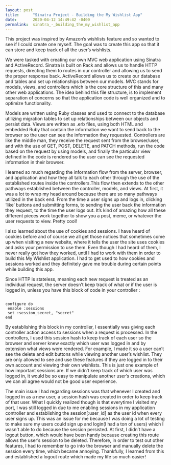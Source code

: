 ```yaml
---
layout: post
title:      "Sinatra Project - Building the My Wishlist App"
date:       2020-04-12 14:49:42 -0400
permalink:  sinatra_-_building_the_my_wishlist_app
---
```


This project was inspired by Amazon’s wishlists feature and so wanted to see if I could create one myself. The goal was to create this app so that it can store and keep track of all the user’s wishlists. 

We were tasked with creating our own MVC web application using Sinatra and ActiveRecord. Sinatra is built on Rack and allows us to handle HTTP requests, directing them to routes in our controller and allowing us to send the proper response back. ActiveRecord allows us to create our database and tables and set up relationships between our models. MVC stands for models, views, and controllers which is the core structure of this and many other web applications. The idea behind this file structure, is to implement separation of concerns so that the application code is well organized and to optimize functionality. 

Models are written using Ruby classes and used to connect to the database utilizing migration tables to set up relationships between our objects and persist data. Views are written as .erb files, using both HTML and embedded Ruby that contain the information we want to send back to the browser so the user can see the information they requested. Controllers are like the middle man, they receive the request sent from the browser/user, and with the use of GET, POST, DELETE, and PATCH methods, run the code based on the request by using models, and finally the particular view defined in the code is rendered so the user can see the requested information in their browser. 

I learned so much regarding the information flow from the server, browser, and application and how they all talk to each other through the use of the established routes inside the controllers.This flow then extends to the other pathways established between the controller, models, and views. At first, it was a lot to wrap my head around because there are so many pathways utilized in the back end. From the time a user signs up and logs in, clicking ‘like’ buttons and submitting forms, to sending the user back the information they request, to the time the user logs out. It’s kind of amazing how all these different pieces work together to show you a post, meme, or whatever the user requests to view. Pretty cool!

I also learned about the use of cookies and sessions. I have heard of cookies before and of course we all get those notices that sometimes come up when visiting a new website, where it tells the user the site uses cookies and asks your permission to use them. Even though I had heard of them, I never really got how they worked, until I had to work with them in order to build this My Wishlist application. I had to get used to how cookies and sessions worked and they definitely gave me trouble during certain points while building this app. 

Since HTTP is stateless, meaning each new request is treated as an individual request, the server doesn’t keep track of what or if the user is logged in, unless you have this block of code in your controller :

```

configure do
 enable :sessions
 set :session_secret, "secret"
end

```

By establishing this block in my controller, I essentially was giving each controller action access to sessions when a request is processed. In the controllers, I used this session hash to keep track of each user so the browser and server knew exactly which user was logged in and by extension what views were rendered. For example, I made it so a user can’t see the delete and edit buttons while viewing another user’s wishlist. They are only allowed to see and use these features if they are logged in to their own account and viewing their own wishlists. This is just one example of how important sessions are. If we didn’t keep track of which user was logged in, it would be so easy to manipulate another user’s creations, which we can all agree would not be good user experience. 

The main issue I had regarding sessions was that whenever I created and logged in as a new user, a session hash was created in order to keep track of that user. What I quickly realized though is that everytime I visited my port, I was still logged in due to me enabling sessions in my application controller and establishing the session[:user_id] as the user id when every user signs up. This was an issue for me because I was doing a lot of testing to make sure my users could sign up and login(I had a ton of users) which I wasn't able to do because the session persisted. At first, I didn’t have a logout button, which would have been handy because creating this route allows the user’s session to be deleted. Therefore, in order to test out other features, I had to remember to go into the browser and manually delete the session every time, which became annoying. Thankfully, I learned from this and established a logout route which made my life so much easier! 

